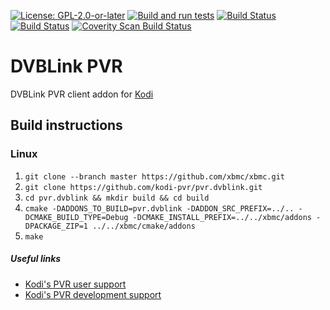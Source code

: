 [![License: GPL-2.0-or-later](https://img.shields.io/badge/License-GPL%20v2+-blue.svg)](LICENSE.md)
[![Build and run 
tests](https://github.com/kodi-pvr/pvr.dvblink/actions/workflows/build.yml/badge.svg?branch=Omega)](https://github.com/kodi-pvr/pvr.dvblink/actions/workflows/build.yml)
[![Build Status](https://dev.azure.com/teamkodi/kodi-pvr/_apis/build/status/kodi-pvr.pvr.dvblink?branchName=Omega)](https://dev.azure.com/teamkodi/kodi-pvr/_build/latest?definitionId=59&branchName=Omega)
[![Build Status](https://jenkins.kodi.tv/view/Addons/job/kodi-pvr/job/pvr.dvblink/job/Omega/badge/icon)](https://jenkins.kodi.tv/blue/organizations/jenkins/kodi-pvr%2Fpvr.dvblink/branches/)
[![Coverity Scan Build Status](https://scan.coverity.com/projects/5120/badge.svg)](https://scan.coverity.com/projects/5120)

# DVBLink PVR
DVBLink PVR client addon for [Kodi](https://kodi.tv)

## Build instructions

### Linux

1. `git clone --branch master https://github.com/xbmc/xbmc.git`
2. `git clone https://github.com/kodi-pvr/pvr.dvblink.git`
3. `cd pvr.dvblink && mkdir build && cd build`
4. `cmake -DADDONS_TO_BUILD=pvr.dvblink -DADDON_SRC_PREFIX=../.. -DCMAKE_BUILD_TYPE=Debug -DCMAKE_INSTALL_PREFIX=../../xbmc/addons -DPACKAGE_ZIP=1 ../../xbmc/cmake/addons`
5. `make`

##### Useful links

* [Kodi's PVR user support](https://forum.kodi.tv/forumdisplay.php?fid=167)
* [Kodi's PVR development support](https://forum.kodi.tv/forumdisplay.php?fid=136)

